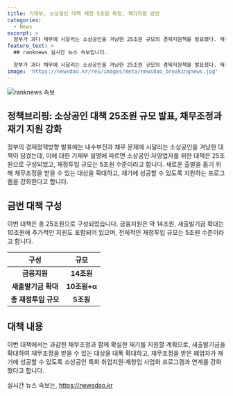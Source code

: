 ```yaml
---
title: 기재부, 소상공인 대책 재정 5조원 확정, 재기지원 방안
categories:
  - News
excerpt: >
  정부가 과다 채무에 시달리는 소상공인을 겨냥한 25조원 규모의 경제지원책을 발표했다. 재정의 직접 지원은 1조원으로, 소상공인 특화 취업지원과 채무조정 프로그램을 강화하며 재기를 지원할 계획이다. 산업경제과(044-215-4530), 산업중소벤처예산과(044-215-7310), 자금시장과(044-215-2750)에 문의 가능. [자료출처=정책브리핑 www.korea.kr]
feature_text: >
  ## ranknews 실시간 뉴스 속보입니다.

  정부가 과다 채무에 시달리는 소상공인을 겨냥한 25조원 규모의 경제지원책을 발표했다. 재정의 직접 지원은 1조원으로, 소상공인 특화 취업지원과 채무조정 프로그램을 강화하며 재기를 지원할 계획이다. 산업경제과(044-215-4530), 산업중소벤처예산과(044-215-7310), 자금시장과(044-215-2750)에 문의 가능. [자료출처=정책브리핑 www.korea.kr]
image: 'https://newsdao.kr/res/images/meta/newsdao_breakingnews.jpg'
---
```


<p><img src="https://newsdao.kr/res/images/meta/newsdao_breakingnews.jpg" alt="ranknews 속보" /></p>

<h2 data-ke-size="size26">정책브리핑: 소상공인 대책 25조원 규모 발표, 채무조정과 재기 지원 강화</h2>

<p>정부의 경제정책방향 발표에는 내수부진과 채무 문제에 시달리는 소상공인을 겨냥한 대책이 담겼는데, 이에 대한 기재부 설명에 따르면 소상공인·자영업자를 위한 대책은 25조원으로 구성되었고, 재정투입 규모는 5조원 수준이라고 합니다. 새로운 출발을 돕기 위해 채무조정을 받을 수 있는 대상을 확대하고, 재기에 성공할 수 있도록 지원하는 프로그램을 강화한다고 합니다.</p>

<h2>금번 대책 구성</h2>

<p data-ke-size="size16">이번 대책은 총 25조원으로 구성되었습니다. 금융지원은 약 14조원, 새출발기금 확대는 10조원에 추가적인 지원도 포함되어 있으며, 전체적인 재정투입 규모는 5조원 수준이라고 합니다.</p>

<table>
    <thead>
        <tr>
            <th scope="col">구성</th>
            <th scope="col">규모</th>
        </tr>
    </thead>
    <tbody>
        <tr>
            <td style="text-align: center; height: 17px;"><b>금융지원</b></td>
            <td style="text-align: center; height: 17px;"><b>14조원</b></td>
        </tr>
        <tr>
            <td style="text-align: center; height: 17px;"><b>새출발기금 확대</b></td>
            <td style="text-align: center; height: 17px;"><b>10조원+α</b></td>
        </tr>
        <tr>
            <td style="text-align: center; height: 17px;"><b>총 재정투입 규모</b></td>
            <td style="text-align: center; height: 17px;"><b>5조원</b></td>
        </tr>
    </tbody>
</table>

<h2>대책 내용</h2>

<p data-ke-size="size16">이번 대책에서는 과감한 채무조정과 함께 확실한 재기를 지원할 계획으로, 새출발기금을 확대하여 채무조정을 받을 수 있는 대상을 대폭 확대하고, 채무조정을 받은 폐업자가 재기에 성공할 수 있도록 소상공인 특화 취업지원·재창업 사업화 프로그램과 연계를 강화했다고 합니다.</p>
실시간 뉴스 속보는, <a href="https://newsdao.kr" rel="dofollow">https://newsdao.kr</a>



